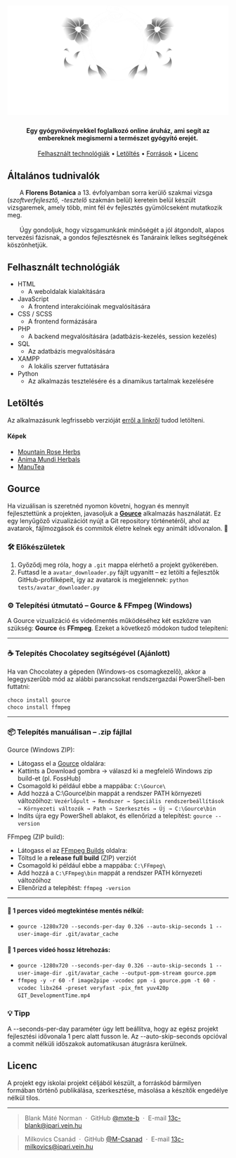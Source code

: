 <h1 align="center">
  <br>
  <img src="./domains/domainname/public_html/fb-content/assets/media/images/logos/herbalLogoWhite.png" alt="Florens Botanica" width="600">

</h1>

<h4 align="center">Egy gyógynövényekkel foglalkozó online áruház, ami segít az embereknek megismerni a természet gyógyító erejét.</h4>

<p align="center">
  <a href="#felhasznált-technológiák">Felhasznált technológiák</a> •
  <a href="#letöltés">Letöltés</a> •
  <a href="#források">Források</a> •
  <a href="#licenc">Licenc</a>
</p>

## Általános tudnivalók

&emsp;&emsp;A <b>Florens Botanica</b> a 13. évfolyamban sorra kerülő szakmai vizsga (<i>szoftverfejlesztő, -tesztelő</i> szakmán belül) keretein belül készült vizsgaremek, amely több, mint fél év fejlesztés gyümölcseként mutatkozik meg.
<br><br>&emsp;&emsp;Úgy gondoljuk, hogy vizsgamunkánk minőségét a jól átgondolt, alapos tervezési fázisnak, a gondos fejlesztésnek és Tanáraink lelkes segítségének köszönhetjük.

## Felhasznált technológiák

- HTML
  - A weboldalak kialakítására
- JavaScript
  - A frontend interakcióinak megvalósítására
- CSS / SCSS
  - A frontend formázására
- PHP
  - A backend megvalósítására (adatbázis-kezelés, session kezelés)
- SQL
  - Az adatbázis megvalósítására
- XAMPP
  - A lokális szerver futtatására
- Python
  - Az alkalmazás tesztelésére és a dinamikus tartalmak kezelésére

## Letöltés

Az alkalmazásunk legfrissebb verzióját [erről a linkről](https://github.com/M-Csanad/13c-vizsgaprojekt/releases) tudod letölteni.

<h4>Képek</h4>

- [Mountain Rose Herbs](https://mountainroseherbs.com/)
- [Anima Mundi Herbals](https://animamundiherbals.com/)
- [ManuTea](https://www.manutea.hu/)

## Gource

Ha vizuálisan is szeretnéd nyomon követni, hogyan és mennyit fejlesztettünk a projekten, javasoljuk a **[Gource](https://gource.io/)** alkalmazás használatát. Ez egy lenyűgöző vizualizációt nyújt a Git repository történetéről, ahol az avatarok, fájlmozgások és commitok életre kelnek egy animált idővonalon. 🤩

### 🛠 Előkészületek
1. Győződj meg róla, hogy a `.git` mappa elérhető a projekt gyökerében.
2. Futtasd le a `avatar_downloader.py` fájlt ugyanitt – ez letölti a fejlesztők GitHub-profilképeit, így az avatarok is megjelennek: `python tests/avatar_downloader.py`

### ⚙️ Telepítési útmutató – Gource & FFmpeg (Windows)

A Gource vizualizáció és videómentés működéséhez két eszközre van szükség: **Gource** és **FFmpeg**.
Ezeket a következő módokon tudod telepíteni:

---

### ☕ Telepítés Chocolatey segítségével (Ajánlott)

Ha van Chocolatey a gépeden (Windows-os csomagkezelő), akkor a legegyszerűbb mód az alábbi parancsokat rendszergazdai PowerShell-ben futtatni:

```
choco install gource
choco install ffmpeg
```

---

### 📦 Telepítés manuálisan – .zip fájllal

Gource (Windows ZIP):
- Látogass el a [Gource](https://gource.io/) oldalára:
- Kattints a Download gombra → válaszd ki a megfelelő Windows zip build-et (pl. FossHub)
- Csomagold ki például ebbe a mappába: `C:\Gource\`
- Add hozzá a C:\Gource\bin mappát a rendszer PATH környezeti változóihoz: `Vezérlőpult → Rendszer → Speciális rendszerbeállítások → Környezeti változók → Path → Szerkesztés → Új → C:\Gource\bin`
- Indíts újra egy PowerShell ablakot, és ellenőrizd a telepítést: `gource --version`

FFmpeg (ZIP build):
- Látogass el az [FFmpeg Builds](https://www.gyan.dev/ffmpeg/builds/) oldalra:
- Töltsd le a <b>release full build</b> (ZIP) verziót
- Csomagold ki például ebbe a mappába: `C:\FFmpeg\`
- Add hozzá a `C:\FFmpeg\bin` mappát a rendszer PATH környezeti változóihoz
- Ellenőrizd a telepítést: `ffmpeg -version`

---

#### 🔎 1 perces videó megtekintése mentés nélkül:
- `gource -1280x720 --seconds-per-day 0.326 --auto-skip-seconds 1 --user-image-dir .git/avatar_cache`
#### 🎥 1 perces videó hossz létrehozás:
- `gource -1280x720 --seconds-per-day 0.326 --auto-skip-seconds 1 --user-image-dir .git/avatar_cache --output-ppm-stream gource.ppm`
- `ffmpeg -y -r 60 -f image2pipe -vcodec ppm -i gource.ppm -t 60 -vcodec libx264 -preset veryfast -pix_fmt yuv420p GIT_DevelopmentTime.mp4`

### 💡 Tipp
A --seconds-per-day paraméter úgy lett beállítva, hogy az egész projekt fejlesztési idővonala 1 perc alatt fusson le. Az --auto-skip-seconds opcióval a commit nélküli időszakok automatikusan átugrásra kerülnek.

## Licenc

A projekt egy iskolai projekt céljából készült, a forráskód bármilyen formában történő publikálása, szerkesztése, másolása a készítők engedélye nélkül tilos.

---

> Blank Máté Norman &nbsp;&middot;&nbsp;
> GitHub [@mxte-b](https://github.com/mxte-b) &nbsp;&middot;&nbsp;
> E-mail [13c-blank@ipari.vein.hu](mailto:13c-blank@ipari.vein.hu)

> Milkovics Csanád &nbsp;&middot;&nbsp;
> GitHub [@M-Csanad](https://github.com/M-Csanad) &nbsp;&middot;&nbsp;
> E-mail [13c-milkovics@ipari.vein.hu](mailto:13c-milkovics@ipari.vein.hu)
